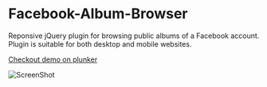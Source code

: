 Facebook-Album-Browser
======================

Reponsive jQuery plugin for browsing public albums of a Facebook account.
Plugin is suitable for both desktop and mobile websites.

[Checkout demo on plunker](http://plnkr.co/edit/bpcaagDgxVClt1lsDH5a?p=preview)

![ScreenShot](http://dejanstojanovic.net/media/31597/facebook-album-browser.png)
